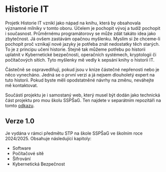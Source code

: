 # Historie IT
Projetk Historie IT vznikl jako nápad na knihu, která by obsahovala významné mílníky v tomto oboru. Účelem je pochopit vývoj a tudíž pochopit i současnost. Průměrnému programátorovy se může zdát takáto idea jako zbytečnost. Já ovšem zastávám opačnou myšlenku. Myslím si že chceme-li pochopit proč vznikají nové jazyky je potřeba znát nedostatky těch starých. To je z principu učení historie. Stejně tak můžeme potřebu po historii uplatnit v Kybernetické bezpečnosti, operačních systémech, kryptologii či počítačových sítích. Tyto myšlenky mě vedly k sepsání knihy o historii IT.

Částečně se ospravedlňuji, pokud jsou v knize částečné nepřenosti nebo je něco vynecháno. Jedná se o první verzi a já nejsem dlouholetý expert na tuto historii. Pokud byste měli opodstatněné návrhy na změnu, neváhejte mě kontaktovat.

Součástí projektu je i samostaný web, který musel být dodán jako technická část projektu pro mou školu SSPŠaG. Ten najdete v separátním repozitáři na tomto [odkazu](https://github.com/MichalKoudela/Book_Website).

## Verze 1.0
Je vydána v rámci předmětu STP na škole SSPŠaG ve školním roce 2024/2025. Obsahuje následující kapitoly:
- Software
- Počítačové sítě
- Šifrování
- Kybernetická Bezpečnost